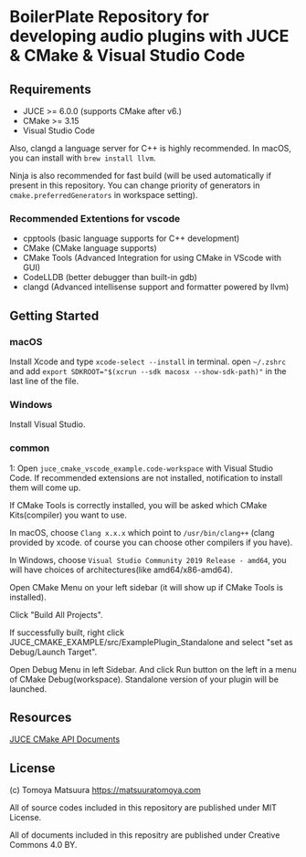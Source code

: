 # BoilerPlate Repository for developing audio plugins with JUCE & CMake & Visual Studio Code

## Requirements

- JUCE >= 6.0.0 (supports CMake after v6.)
- CMake >= 3.15
- Visual Studio Code

Also, clangd a language server for C++ is highly recommended. In macOS, you can install with `brew install llvm`.

Ninja is also recommended for fast build (will be used automatically if present in this repository. You can change priority of generators in `cmake.preferredGenerators` in workspace setting).

### Recommended Extentions for vscode

- cpptools (basic language supports for C++ development)
- CMake (CMake language supports)
- CMake Tools (Advanced Integration for using CMake in VScode with GUI)
- CodeLLDB (better debugger than built-in gdb)
- clangd (Advanced intellisense support and formatter powered by llvm)

## Getting Started

### macOS

Install Xcode and type `xcode-select --install` in terminal.
open `~/.zshrc` and add `export SDKROOT="$(xcrun --sdk macosx --show-sdk-path)"` in the last line of the file.

### Windows

Install Visual Studio.

### common

1: Open `juce_cmake_vscode_example.code-workspace` with Visual Studio Code.
If recommended extensions are not installed, notification to install them will come up.

If CMake Tools is correctly installed, you will be asked which CMake Kits(compiler) you want to use. 

In macOS, choose `Clang x.x.x` which point to `/usr/bin/clang++` (clang provided by xcode. of course you can choose other compilers if you have).

In Windows, choose `Visual Studio Community 2019 Release - amd64`, you will have choices of architectures(like amd64/x86-amd64).

Open CMake Menu on your left sidebar (it will show up if CMake Tools is installed).

Click "Build All Projects".

If successfully built, right click JUCE_CMAKE_EXAMPLE/src/ExamplePlugin_Standalone and select "set as Debug/Launch Target".

Open Debug Menu in left Sidebar. And click Run button on the left in a menu of CMake Debug(workspace). Standalone version of your plugin will be launched.

## Resources

[JUCE CMake API Documents](https://github.com/juce-framework/JUCE/blob/master/docs/CMake%20API.md)

## License

(c) Tomoya Matsuura https://matsuuratomoya.com

All of source codes included in this repository are published under MIT License.

All of documents included in this repositry are published under Creative Commons 4.0 BY.


